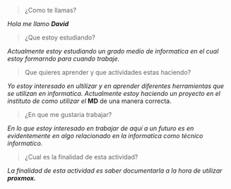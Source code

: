 >¿Como te llamas?


*Hola me llamo **David*** 

>¿Que estoy estudiando?


*Actualmente estoy estudiando un grado medio de informatica en el cual estoy formarndo para cuando trabaje.*



>Que quieres aprender y que actividades estas haciendo?

*Yo estoy interesado en ultilizar y en aprender diferentes herramientas que se utilizan en informatica. Actualmente estoy haciendo un proyecto en el instituto de como utilizar el* **MD** de una manera correcta.



>¿En que me gustaria trabajar?

*En lo que estoy interesado en trabajar de aquí a un futuro es en evidentemente en algo relacionado en la informatica como técnico informatico.*



>¿Cual es la finalidad de esta actividad?

*La finalidad de esta actividad es saber documentarla a la hora de utilizar **proxmox.***


<!---
Davidnandez28/Davidnandez28 is a ✨ special ✨ repository because its `README.md` (this file) appears on your GitHub profile.
You can click the Preview link to take a look at your changes.
--->
